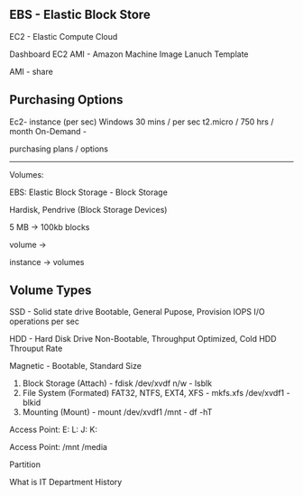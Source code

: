 ## EBS - Elastic Block Store

EC2 - Elastic Compute Cloud

Dashboard EC2
AMI - Amazon Machine Image
Lanuch Template 

AMI - share



## Purchasing Options


Ec2- instance (per sec)
Windows 30 mins / per sec
t2.micro / 750 hrs / month
On-Demand - 

purchasing plans / options

------------------------

Volumes: 

EBS: Elastic Block Storage - Block Storage


Hardisk, Pendrive (Block Storage Devices)

5 MB -> 100kb blocks

volume -> 

instance -> volumes 


Volume Types
------------

SSD - Solid state drive
Bootable, General Pupose, Provision IOPS
I/O operations per sec

HDD - Hard Disk Drive
Non-Bootable, Throughput Optimized, Cold HDD
Throuput Rate

Magnetic - 
Bootable, Standard
Size

1. Block Storage (Attach) - fdisk /dev/xvdf n/w - lsblk
2. File System (Formated) FAT32, NTFS, EXT4, XFS - mkfs.xfs /dev/xvdf1 - blkid
3. Mounting (Mount) -  mount /dev/xvdf1 /mnt -  df -hT


Access Point: 
E: 
L:
J:
K:

Access Point:
/mnt
/media


Partition



What is IT
Department
History
